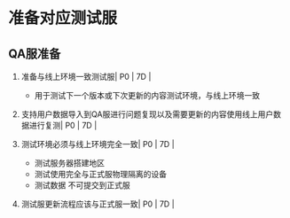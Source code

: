 # 准备对应测试服

## QA服准备

1. 准备与线上环境一致测试服| P0 | 7D |
    * 用于测试下一个版本或下次更新的内容测试环境，与线上环境一致

2. 支持用户数据导入到QA服进行问题复现以及需要更新的内容使用线上用户数据进行复测| P0 | 7D |

3. 测试环境必须与线上环境完全一致| P0 | 7D |
    * 测试服务器搭建地区
    * 测试使用完全与正式服物理隔离的设备
    * 测试数据 不可提交到正式服

4. 测试服更新流程应该与正式服一致| P0 | 7D |

